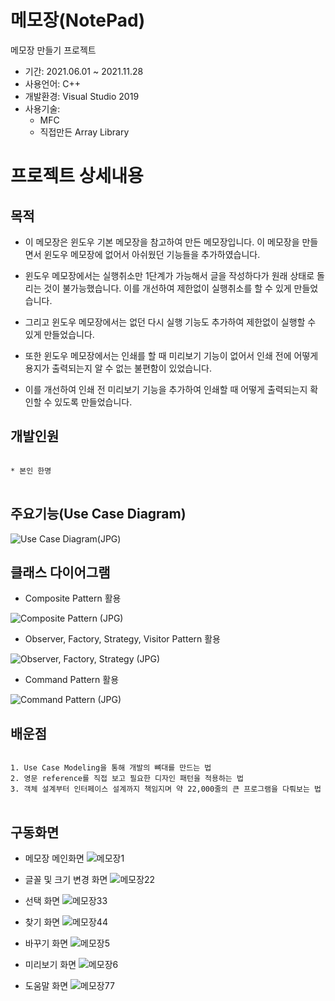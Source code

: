 # 메모장(NotePad)
메모장 만들기 프로젝트

* 기간: 2021.06.01 ~ 2021.11.28
* 사용언어: C++
* 개발환경: Visual Studio 2019
* 사용기술: 
  - MFC
  - 직접만든 Array Library

프로젝트 상세내용
=============
목적
-------------
* 이 메모장은 윈도우 기본 메모장을 참고하여 만든 메모장입니다. 이 메모장을 만들면서 윈도우 메모장에 없어서 아쉬웠던 기능들을 추가하였습니다.

* 윈도우 메모장에서는 실행취소만 1단계가 가능해서 글을 작성하다가 원래 상태로 돌리는 것이 불가능했습니다. 이를 개선하여 제한없이 실행취소를 할 수 있게 만들었습니다.

* 그리고 윈도우 메모장에서는 없던 다시 실행 기능도 추가하여 제한없이 실행할 수 있게 만들었습니다.

* 또한 윈도우 메모장에서는 인쇄를 할 때 미리보기 기능이 없어서 인쇄 전에 어떻게 용지가 출력되는지 알 수 없는 불편함이 있었습니다.

* 이를 개선하여 인쇄 전 미리보기 기능을 추가하여 인쇄할 때 어떻게 출력되는지 확인할 수 있도록 만들었습니다.


개발인원
-------------
<pre>
<code>
* 본인 한명
</code>
</pre>

주요기능(Use Case Diagram)
-------------
![Use Case Diagram(JPG)](https://user-images.githubusercontent.com/63482037/143727127-7244093c-6317-4a47-a3d8-d2644d63c5f5.jpg)


클래스 다이어그램
-------------
* Composite Pattern 활용

![Composite Pattern (JPG)](https://user-images.githubusercontent.com/63482037/143727191-d9faa5e6-4c65-42fe-a6a4-e2e3aaf52d7f.jpg)

* Observer, Factory, Strategy, Visitor Pattern 활용

![Observer, Factory, Strategy (JPG)](https://user-images.githubusercontent.com/63482037/143729627-d37decb6-6dc9-45bf-9595-18d6732bf4be.jpg)


* Command Pattern 활용

![Command Pattern (JPG)](https://user-images.githubusercontent.com/63482037/143729647-1b135141-12f8-43fa-9a81-b65f5ea2c574.jpg)


배운점
-------------
<pre>
<code>
1. Use Case Modeling을 통해 개발의 뼈대를 만드는 법
2. 영문 reference를 직접 보고 필요한 디자인 패턴을 적용하는 법
3. 객체 설계부터 인터페이스 설계까지 책임지며 약 22,000줄의 큰 프로그램을 다뤄보는 법
</code>
</pre>

구동화면
-------------
* 메모장 메인화면
![메모장1](https://user-images.githubusercontent.com/63482037/143730112-b454ca64-bb73-4cac-982e-b69bab2e4958.PNG)

* 글꼴 및 크기 변경 화면
![메모장22](https://user-images.githubusercontent.com/63482037/143730134-b5e51485-ae6d-4de7-8448-21f431e4a0ec.PNG)

* 선택 화면
![메모장33](https://user-images.githubusercontent.com/63482037/143730146-f940447e-aba9-4a8f-b4c3-6201f2080967.PNG)

* 찾기 화면
![메모장44](https://user-images.githubusercontent.com/63482037/143730207-02476124-c1e3-4a3e-a0dd-9131e5d84b9c.PNG)

* 바꾸기 화면
![메모장5](https://user-images.githubusercontent.com/63482037/143730219-9dbab79c-cbd4-4491-8a8a-ba2ee6dbdb83.PNG)

* 미리보기 화면
![메모장6](https://user-images.githubusercontent.com/63482037/143730231-a2733dd8-ce58-49b3-8d56-19125f849043.PNG)

* 도움말 화면
![메모장77](https://user-images.githubusercontent.com/63482037/143730237-cb321233-3ab4-4b1b-b5ec-e9a239979da2.PNG)
